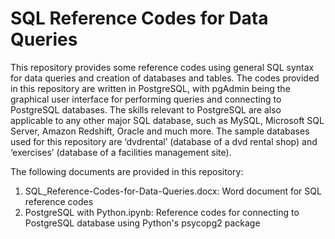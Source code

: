 # SQL Reference Codes for Data Queries

This repository provides some reference codes using general SQL syntax for data queries and creation of databases and tables. The codes provided in this repository are written in PostgreSQL, with pgAdmin being the graphical user interface for performing queries and connecting to PostgreSQL databases. The skills relevant to PostgreSQL are also applicable to any other major SQL database, such as MySQL, Microsoft SQL Server, Amazon Redshift, Oracle and much more. The sample databases used for this repository are ‘dvdrental’ (database of a dvd rental shop) and ‘exercises’ (database of a facilities management site).

The following documents are provided in this repository:
   1. SQL_Reference-Codes-for-Data-Queries.docx: Word document for SQL reference codes
   2. PostgreSQL with Python.ipynb: Reference codes for connecting to PostgreSQL database using Python's psycopg2 package
